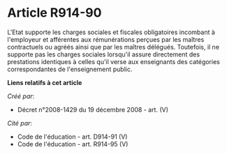 # Article R914-90

L'Etat supporte les charges sociales et fiscales obligatoires incombant à  l'employeur et afférentes aux rémunérations
perçues par les maîtres contractuels  ou agréés ainsi que par les maîtres délégués. Toutefois, il ne supporte pas les
charges sociales lorsqu'il assure directement des prestations identiques à  celles qu'il verse aux enseignants des catégories
correspondantes de  l'enseignement public.

**Liens relatifs à cet article**

_Créé par_:

  - Décret n°2008-1429 du 19 décembre 2008 - art. (V)

_Cité par_:

  - Code de l'éducation - art. D914-91 (V)
  - Code de l'éducation - art. R914-95 (V)
